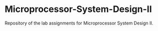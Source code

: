 # Microprocessor-System-Design-II
Repository of the lab assignments for Microprocessor System Design II.
